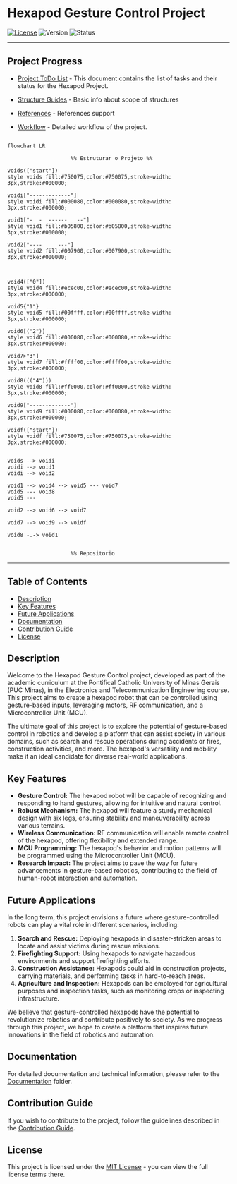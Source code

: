 # Hexapod Gesture Control Project

[![License](https://shields.io/badge/license-MIT-informational)](https://github.com/yvrcodex/hexapod-gesture-control/blob/main/LICENSE) ![Version](https://img.shields.io/badge/version-v0--alpha-orange) ![Status](https://img.shields.io/badge/status-active-green)

---

## Project Progress

- [Project ToDo List](./docs/instructions/TODO.md) - This document contains the list of tasks and their status for the Hexapod Project.

- [Structure Guides](./docs/instructions/GUIDES.md) - Basic info about scope of structures

- [References](./docs/instructions/REFERENCES.md) - References support

- [Workflow](./diagrams/WORKFLOW.md) - Detailed workflow of the project.

```mermaid

flowchart LR

                    %% Estruturar o Projeto %%

voids(["start"])
style voids fill:#750075,color:#750075,stroke-width: 3px,stroke:#000000;

voidi["-------------"]
style voidi fill:#000080,color:#000080,stroke-width: 3px,stroke:#000000;

void1["-  -  ------   --"]
style void1 fill:#b05800,color:#b05800,stroke-width: 3px,stroke:#000000;

void2["----     ---"]
style void2 fill:#007900,color:#007900,stroke-width: 3px,stroke:#000000;



void4(["0"])
style void4 fill:#ecec00,color:#ecec00,stroke-width: 3px,stroke:#000000;

void5{"1"}
style void5 fill:#00ffff,color:#00ffff,stroke-width: 3px,stroke:#000000;

void6[("2")]
style void6 fill:#000080,color:#000080,stroke-width: 3px,stroke:#000000;

void7>"3"]
style void7 fill:#ffff00,color:#ffff00,stroke-width: 3px,stroke:#000000;

void8((("4")))
style void8 fill:#ff0000,color:#ff0000,stroke-width: 3px,stroke:#000000;

void9["-------------"]
style void9 fill:#000080,color:#000080,stroke-width: 3px,stroke:#000000;

voidf(["start"])
style voidf fill:#750075,color:#750075,stroke-width: 3px,stroke:#000000;


voids --> voidi
voidi --> void1
voidi --> void2

void1 --> void4 --> void5 --- void7
void5 --- void8
void5 --- 

void2 --> void6 --> void7

void7 --> void9 --> voidf

void8 -.-> void1


                    %% Repositorio

```
---

## **Table of Contents**

- [Description](#description)
- [Key Features](#key-features)
- [Future Applications](#future-applications)
- [Documentation](#documentation)
- [Contribution Guide](./docs/instructions/CONTRIBUTING.md)
- [License](#license)

## **Description**

Welcome to the Hexapod Gesture Control project, developed as part of the academic curriculum at the Pontifical Catholic University of Minas Gerais (PUC Minas), in the Electronics and Telecommunication Engineering course. This project aims to create a hexapod robot that can be controlled using gesture-based inputs, leveraging motors, RF communication, and a Microcontroller Unit (MCU).

The ultimate goal of this project is to explore the potential of gesture-based control in robotics and develop a platform that can assist society in various domains, such as search and rescue operations during accidents or fires, construction activities, and more. The hexapod's versatility and mobility make it an ideal candidate for diverse real-world applications.

## **Key Features**

- **Gesture Control:** The hexapod robot will be capable of recognizing and responding to hand gestures, allowing for intuitive and natural control.
- **Robust Mechanism:** The hexapod will feature a sturdy mechanical design with six legs, ensuring stability and maneuverability across various terrains.
- **Wireless Communication:** RF communication will enable remote control of the hexapod, offering flexibility and extended range.
- **MCU Programming:** The hexapod's behavior and motion patterns will be programmed using the Microcontroller Unit (MCU).
- **Research Impact:** The project aims to pave the way for future advancements in gesture-based robotics, contributing to the field of human-robot interaction and automation.

## **Future Applications**

In the long term, this project envisions a future where gesture-controlled robots can play a vital role in different scenarios, including:

1. **Search and Rescue:** Deploying hexapods in disaster-stricken areas to locate and assist victims during rescue missions.
2. **Firefighting Support:** Using hexapods to navigate hazardous environments and support firefighting efforts.
3. **Construction Assistance:** Hexapods could aid in construction projects, carrying materials, and performing tasks in hard-to-reach areas.
4. **Agriculture and Inspection:** Hexapods can be employed for agricultural purposes and inspection tasks, such as monitoring crops or inspecting infrastructure.

We believe that gesture-controlled hexapods have the potential to revolutionize robotics and contribute positively to society. As we progress through this project, we hope to create a platform that inspires future innovations in the field of robotics and automation.

## **Documentation**

For detailed documentation and technical information, please refer to the [Documentation](./docs) folder.

## **Contribution Guide**

If you wish to contribute to the project, follow the guidelines described in the [Contribution Guide](./docs/instructions/CONTRIBUING.md).

## **License**

This project is licensed under the [MIT License](./LICENSE) - you can view the full license terms there.
